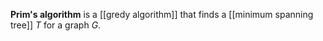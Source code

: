 **Prim's algorithm** is a [[gredy algorithm]] that finds a [[minimum spanning tree]] $T$ for a graph $G$.